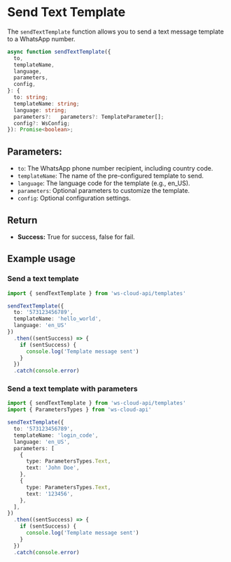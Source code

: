 # Send Text Template

[<Badge type="tip" text="api docs" />](https://developers.facebook.com/docs/whatsapp/cloud-api/guides/send-message-templates)

The `sendTextTemplate` function allows you to send a text message template to a WhatsApp number.

```ts
async function sendTextTemplate({
  to,
  templateName,
  language,
  parameters,
  config,
}: {
  to: string;
  templateName: string;
  language: string;
  parameters?:   parameters?: TemplateParameter[];
  config?: WsConfig;
}): Promise<boolean>;
```

## Parameters:

- `to`: The WhatsApp phone number recipient, including country code.
- `templateName`: The name of the pre-configured template to send.
- `language`: The language code for the template (e.g., en_US).
- `parameters`: Optional parameters to customize the template.
- `config`: Optional configuration settings.

## Return

- **Success:** True for success, false for fail.

## Example usage

### Send a text template

```ts
import { sendTextTemplate } from 'ws-cloud-api/templates'

sendTextTemplate({
  to: '573123456789',
  templateName: 'hello_world',
  language: 'en_US'
})
  .then((sentSuccess) => {
    if (sentSuccess) {
      console.log('Template message sent')
    }
  })
  .catch(console.error)
```

### Send a text template with parameters

```ts
import { sendTextTemplate } from 'ws-cloud-api/templates'
import { ParametersTypes } from 'ws-cloud-api'

sendTextTemplate({
  to: '573123456789',
  templateName: 'login_code',
  language: 'en_US',
  parameters: [
    {
      type: ParametersTypes.Text,
      text: 'John Doe',
    },
    {
      type: ParametersTypes.Text,
      text: '123456',
    },
  ],
})
  .then((sentSuccess) => {
    if (sentSuccess) {
      console.log('Template message sent')
    }
  })
  .catch(console.error)
```